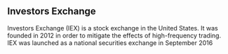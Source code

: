 ## Investors Exchange

Investors Exchange (IEX) is a stock exchange in the United States. It was founded in 2012 in order to mitigate the effects of high-frequency trading. IEX was launched as a national securities exchange in September 2016 